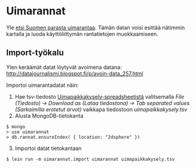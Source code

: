 # Uimarannat

Yle [etsi Suomen parasta uimarantaa](http://yle.fi/uutiset/nyt_etsitaan_suomen_parasta_uimarantaa__kerro_kartalla_missa_kannattaa_pulahtaa/6707163). Tämän datan voisi esittää nätimmin kartalla ja luoda käyttöliittymän rantatietojen muokkaamiseen.

## Import-työkalu

Ylen keräämät datat löytyvät avoimena datana: http://datajournalismi.blogspot.fi/p/avoin-data_257.html

Importoi uimarantadatat näin:

1. Hae tsv-tiedosto [Uimapaikkakysely-spreadsheetistä](https://docs.google.com/spreadsheet/ccc?key=0AtSvRKpOIo3OdDZRdk01MTVzMUs2THotdlc0emtMaHc#gid=0) valitsemalla *File (Tiedosto) → Download as (Lataa tiedostona) → Tab separated values (Sarkaimilla erotetut arvot)* vaikkapa tiedostoon *uimapaikkakysely.tsv*
2. Alusta MongoDB-tietokanta
```
$ mongo
> use uimarannat
> db.rannat.ensureIndex( { location: "2dsphere" })
```
3. Importoi datat tietokantaan
```
$ lein run -m uimarannat.import uimarannat uimapaikkakysely.tsv
```

